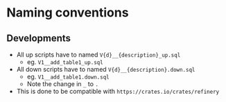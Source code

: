 # Naming conventions

## Developments
- All up scripts have to named `V{d}__{description}_up.sql`
  - eg. `V1__add_table1_up.sql`
- All down scripts have to named `V{d}__{description}.down.sql`
  - eg. `V1__add_table1.down.sql`
  - Note the change in `_` to `.`
- This is done to be compatible with `https://crates.io/crates/refinery`

